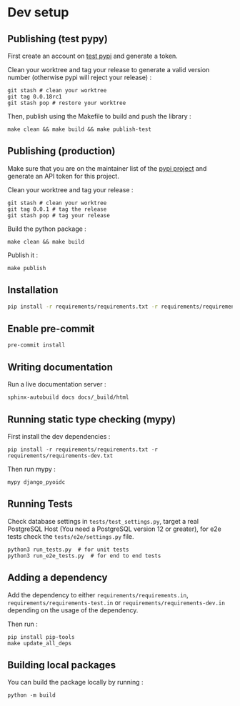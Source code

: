 # Dev setup

## Publishing (test pypy)

First create an account on [test pypi]() and generate a token.

Clean your worktree and tag your release to generate a valid version number (otherwise pypi will reject your release) :

```
git stash # clean your worktree
git tag 0.0.18rc1
git stash pop # restore your worktree
```

Then, publish using the Makefile to build and push the library : 

```
make clean && make build && make publish-test
```

## Publishing (production)

Make sure that you are on the maintainer list of the [pypi project](https://pypi.org/project/django-pyoidc/) and generate an API token for this project.

Clean your worktree and tag your release :

```
git stash # clean your worktree
git tag 0.0.1 # tag the release
git stash pop # tag your release
```

Build the python package :

```
make clean && make build
```

Publish it :

```
make publish
```


## Installation

```bash
pip install -r requirements/requirements.txt -r requirements/requirements-test.txt
```

## Enable pre-commit

```
pre-commit install
```

## Writing documentation

Run a live documentation server :

```
sphinx-autobuild docs docs/_build/html
```

## Running static type checking (mypy)

First install the dev dependencies :

```
pip install -r requirements/requirements.txt -r requirements/requirements-dev.txt
```

Then run mypy :

```
mypy django_pyoidc
```

## Running Tests

Check database settings in `tests/test_settings.py`, target a real PostgreSQL Host (You need a PostgreSQL version 12 or greater), for e2e tests check the `tests/e2e/settings.py` file.

```
python3 run_tests.py  # for unit tests
python3 run_e2e_tests.py  # for end to end tests
```

## Adding a dependency

Add the dependency to either `requirements/requirements.in`, `requirements/requirements-test.in` or `requirements/requirements-dev.in` 
depending on the usage of the dependency.

Then run :

```
pip install pip-tools
make update_all_deps
```

## Building local packages

You can build the package locally by running :

```
python -m build
```
